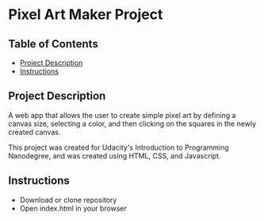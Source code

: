 # Pixel Art Maker Project

## Table of Contents

* [Project Description](#projectdescription)
* [Instructions](#instructions)

## Project Description
A web app that allows the user to create simple pixel art by defining a canvas size, selecting a color, and then clicking on the squares in the newly created canvas.

This project was created for Udacity's Introduction to Programming Nanodegree, and was created using HTML, CSS, and Javascript.

## Instructions

* Download or clone repository
* Open index.html in your browser